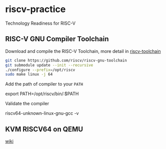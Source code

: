 # riscv-practice
Technology Readiness for RISC-V

## RISC-V GNU Compiler Toolchain
Download and compile the RISC-V Toolchain, more detail in [riscv-toolchain](https://github.com/riscv-collab/riscv-gnu-toolchain)
```bash
git clone https://github.com/riscv/riscv-gnu-toolchain
git submodule update --init --recursive
./configure --prefix=/opt/riscv
sudo make linux -j 64
```
Add the path of compiler to your `PATH` 

  export PATH=/opt/riscv/bin/:$PATH

Validate the compiler

  riscv64-unknown-linux-gnu-gcc -v

## KVM RISCV64 on QEMU
[wiki](https://github.com/kvm-riscv/howto/wiki/KVM-RISCV64-on-QEMU)
